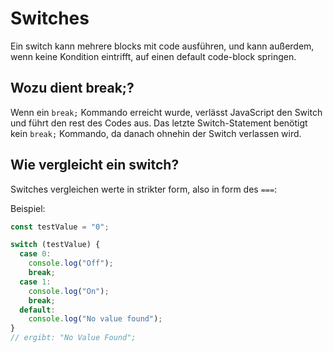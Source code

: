 # Switches
Ein switch kann mehrere blocks mit code ausführen, und kann außerdem, wenn keine Kondition eintrifft, auf einen default code-block springen.

## Wozu dient break;?

Wenn ein `break;` Kommando erreicht wurde, verlässt JavaScript den Switch und führt den rest des Codes aus. Das letzte Switch-Statement benötigt kein `break;` Kommando, da danach ohnehin der Switch verlassen wird.

## Wie vergleicht ein switch?

Switches vergleichen werte in strikter form, also in form des `===`:

Beispiel:
```js
const testValue = "0";

switch (testValue) {
  case 0:
    console.log("Off");
    break;
  case 1:
    console.log("On");
    break;
  default:
    console.log("No value found");
}
// ergibt: "No Value Found";
```
